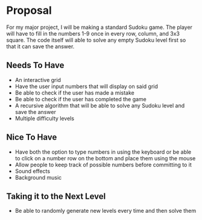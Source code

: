 # Proposal
For my major project, I will be making a standard Sudoku game. The player will have to fill in the numbers 1-9 once in every row, column, and 3x3 square. The code itself will able to solve any empty Sudoku level first so that it can save the answer. 

## Needs To Have
- An interactive grid
- Have the user input numbers that will display on said grid
- Be able to check if the user has made a mistake
- Be able to check if the user has completed the game
- A recursive algorithm that will be able to solve any Sudoku level and save the answer
- Multiple difficulty levels

## Nice To Have
- Have both the option to type numbers in using the keyboard or be able to click on a number row on the bottom and place them using the mouse
- Allow people to keep track of possible numbers before committing to it
- Sound effects
- Background music

## Taking it to the Next Level
- Be able to randomly generate new levels every time and then solve them